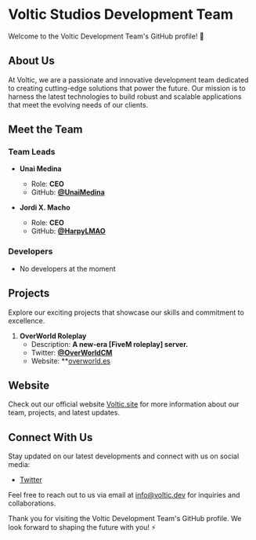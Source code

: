 # Voltic Studios Development Team

Welcome to the Voltic Development Team's GitHub profile! 🚀

## About Us

At Voltic, we are a passionate and innovative development team dedicated to creating cutting-edge solutions that power the future. Our mission is to harness the latest technologies to build robust and scalable applications that meet the evolving needs of our clients.

## Meet the Team

### Team Leads

- **Unai Medina**
  - Role: **CEO**
  - GitHub: **[@UnaiMedina](https://github.com/unaimedina)**

- **Jordi X. Macho**
  - Role: **CEO**
  - GitHub: **[@HarpyLMAO](https://github.com/harpylmao)**

### Developers

- No developers at the moment

## Projects

Explore our exciting projects that showcase our skills and commitment to excellence.

1. **OverWorld Roleplay**
   - Description: **A new-era [FiveM roleplay] server.**
   - Twitter: **[@OverWorldCM](https://twitter.com/overworldcm)**
   - Website: **[overworld.es](https://overworld.es)

## Website

Check out our official website [Voltic.site](https://voltic.dev) for more information about our team, projects, and latest updates.

## Connect With Us

Stay updated on our latest developments and connect with us on social media:

- [Twitter](https://twitter.com/VolticStudiosCM)

Feel free to reach out to us via email at [info@voltic.dev](mailto:info@voltic.site) for inquiries and collaborations.

Thank you for visiting the Voltic Development Team's GitHub profile. We look forward to shaping the future with you! ⚡️
